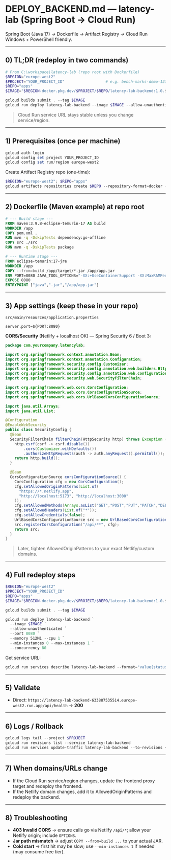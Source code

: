 # DEPLOY_BACKEND.md — latency-lab (Spring Boot → Cloud Run)

Spring Boot (Java 17) → Dockerfile → Artifact Registry → Cloud Run  
Windows + PowerShell friendly.

---

## 0) TL;DR (redeploy in two commands)

```powershell
# From C:\workspace\latency-lab (repo root with Dockerfile)
$REGION="europe-west2"
$PROJECT="YOUR_PROJECT_ID"                  # e.g. bench-marks-demo-123456
$REPO="apps"
$IMAGE="$REGION-docker.pkg.dev/$PROJECT/$REPO/latency-lab-backend:1.0.$(Get-Date -Format yyyyMMddHHmm)"

gcloud builds submit . --tag $IMAGE
gcloud run deploy latency-lab-backend --image $IMAGE --allow-unauthenticated --port 8080 --memory 512Mi --cpu 1 --min-instances 0 --max-instances 1 --concurrency 80
```

> Cloud Run service URL stays stable unless you change service/region.

---

## 1) Prerequisites (once per machine)

```powershell
gcloud auth login
gcloud config set project YOUR_PROJECT_ID
gcloud config set run/region europe-west2
```

Create Artifact Registry repo (one-time):
```powershell
$REGION="europe-west2"; $REPO="apps"
gcloud artifacts repositories create $REPO --repository-format=docker --location=$REGION
```

---

## 2) Dockerfile (Maven example) at repo root

```dockerfile
# --- Build stage ---
FROM maven:3.9.8-eclipse-temurin-17 AS build
WORKDIR /app
COPY pom.xml .
RUN mvn -q -DskipTests dependency:go-offline
COPY src ./src
RUN mvn -q -DskipTests package

# --- Runtime stage ---
FROM eclipse-temurin:17-jre
WORKDIR /app
COPY --from=build /app/target/*.jar /app/app.jar
ENV PORT=8080 JAVA_TOOL_OPTIONS="-XX:+UseContainerSupport -XX:MaxRAMPercentage=70"
EXPOSE 8080
ENTRYPOINT ["java","-jar","/app/app.jar"]
```

---

## 3) App settings (keep these in your repo)

`src/main/resources/application.properties`
```properties
server.port=${PORT:8080}
```

**CORS/Security** (Netlify + localhost OK) — Spring Security 6 / Boot 3:
```java
package com.yourcompany.latencylab;

import org.springframework.context.annotation.Bean;
import org.springframework.context.annotation.Configuration;
import org.springframework.security.config.Customizer;
import org.springframework.security.config.annotation.web.builders.HttpSecurity;
import org.springframework.security.config.annotation.web.configuration.EnableWebSecurity;
import org.springframework.security.web.SecurityFilterChain;

import org.springframework.web.cors.CorsConfiguration;
import org.springframework.web.cors.CorsConfigurationSource;
import org.springframework.web.cors.UrlBasedCorsConfigurationSource;

import java.util.Arrays;
import java.util.List;

@Configuration
@EnableWebSecurity
public class SecurityConfig {
  @Bean
  SecurityFilterChain filterChain(HttpSecurity http) throws Exception {
    http.csrf(csrf -> csrf.disable())
        .cors(Customizer.withDefaults())
        .authorizeHttpRequests(auth -> auth.anyRequest().permitAll());
    return http.build();
  }

  @Bean
  CorsConfigurationSource corsConfigurationSource() {
    CorsConfiguration cfg = new CorsConfiguration();
    cfg.setAllowedOriginPatterns(List.of(
      "https://*.netlify.app",
      "http://localhost:5173", "http://localhost:3000"
    ));
    cfg.setAllowedMethods(Arrays.asList("GET","POST","PUT","PATCH","DELETE","OPTIONS"));
    cfg.setAllowedHeaders(List.of("*"));
    cfg.setAllowCredentials(false);
    UrlBasedCorsConfigurationSource src = new UrlBasedCorsConfigurationSource();
    src.registerCorsConfiguration("/api/**", cfg);
    return src;
  }
}
```

> Later, tighten AllowedOriginPatterns to your exact Netlify/custom domains.

---

## 4) Full redeploy steps

```powershell
$REGION="europe-west2"
$PROJECT="YOUR_PROJECT_ID"
$REPO="apps"
$IMAGE="$REGION-docker.pkg.dev/$PROJECT/$REPO/latency-lab-backend:1.0.$(Get-Date -Format yyyyMMddHHmm)"

gcloud builds submit . --tag $IMAGE

gcloud run deploy latency-lab-backend `
  --image $IMAGE `
  --allow-unauthenticated `
  --port 8080 `
  --memory 512Mi --cpu 1 `
  --min-instances 0 --max-instances 1 `
  --concurrency 80
```

Get service URL:
```powershell
gcloud run services describe latency-lab-backend --format="value(status.url)"
```

---

## 5) Validate

- Direct: `https://latency-lab-backend-633887535514.europe-west2.run.app/api/health` → **200**

---

## 6) Logs / Rollback

```powershell
gcloud logs tail --project $PROJECT
gcloud run revisions list --service latency-lab-backend
gcloud run services update-traffic latency-lab-backend --to-revisions <REVISION-ID>=100
```

---

## 7) When domains/URLs change

- If the Cloud Run service/region changes, update the frontend proxy target and redeploy the frontend.
- If the Netlify domain changes, add it to AllowedOriginPatterns and redeploy the backend.

---

## 8) Troubleshooting

- **403 Invalid CORS** → ensure calls go via Netlify `/api/*`; allow your Netlify origin; include `OPTIONS`.
- **Jar path mismatch** → adjust `COPY --from=build ...` to your actual JAR.
- **Cold start** → first hit may be slow; use `--min-instances 1` if needed (may consume free tier).
